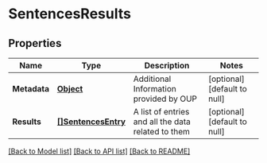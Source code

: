 # SentencesResults

## Properties
Name | Type | Description | Notes
------------ | ------------- | ------------- | -------------
**Metadata** | [**Object**](object.md) | Additional Information provided by OUP | [optional] [default to null]
**Results** | [**[]SentencesEntry**](SentencesEntry.md) | A list of entries and all the data related to them | [optional] [default to null]

[[Back to Model list]](../README.md#documentation-for-models) [[Back to API list]](../README.md#documentation-for-api-endpoints) [[Back to README]](../README.md)



